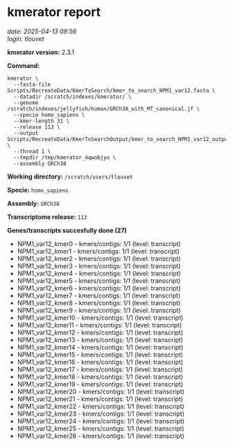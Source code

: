 # kmerator report
*date: 2025-04-13 09:56*  
*login: tlouvet*

**kmerator version:** 2.3.1

**Command:**

```
kmerator \
  --fasta-file Scripts/RecreateData/KmerToSearch/kmer_to_search_NPM1_var12.fasta \
  --datadir /scratch/indexes/kmerator/ \
  --genome /scratch/indexes/jellyfish/human/GRCh38_with_MT_canonical.jf \
  --specie homo_sapiens \
  --kmer-length 31 \
  --release 113 \
  --output Scripts/RecreateData/KmerToSearchOutput/kmer_to_search_NPM1_var12_output \
  --thread 1 \
  --tmpdir /tmp/kmerator_4qwobjyo \
  --assembly GRCh38
```

**Working directory:** `/scratch/users/tlouvet`

**Specie:** `homo_sapiens`

**Assembly:** `GRCh38`

**Transcriptome release:** `113`

**Genes/transcripts succesfully done (27)**

- NPM1_var12_kmer0 - kmers/contigs: 1/1 (level: transcript)
- NPM1_var12_kmer1 - kmers/contigs: 1/1 (level: transcript)
- NPM1_var12_kmer2 - kmers/contigs: 1/1 (level: transcript)
- NPM1_var12_kmer3 - kmers/contigs: 1/1 (level: transcript)
- NPM1_var12_kmer4 - kmers/contigs: 1/1 (level: transcript)
- NPM1_var12_kmer5 - kmers/contigs: 1/1 (level: transcript)
- NPM1_var12_kmer6 - kmers/contigs: 1/1 (level: transcript)
- NPM1_var12_kmer7 - kmers/contigs: 1/1 (level: transcript)
- NPM1_var12_kmer8 - kmers/contigs: 1/1 (level: transcript)
- NPM1_var12_kmer9 - kmers/contigs: 1/1 (level: transcript)
- NPM1_var12_kmer10 - kmers/contigs: 1/1 (level: transcript)
- NPM1_var12_kmer11 - kmers/contigs: 1/1 (level: transcript)
- NPM1_var12_kmer12 - kmers/contigs: 1/1 (level: transcript)
- NPM1_var12_kmer13 - kmers/contigs: 1/1 (level: transcript)
- NPM1_var12_kmer14 - kmers/contigs: 1/1 (level: transcript)
- NPM1_var12_kmer15 - kmers/contigs: 1/1 (level: transcript)
- NPM1_var12_kmer16 - kmers/contigs: 1/1 (level: transcript)
- NPM1_var12_kmer17 - kmers/contigs: 1/1 (level: transcript)
- NPM1_var12_kmer18 - kmers/contigs: 1/1 (level: transcript)
- NPM1_var12_kmer19 - kmers/contigs: 1/1 (level: transcript)
- NPM1_var12_kmer20 - kmers/contigs: 1/1 (level: transcript)
- NPM1_var12_kmer21 - kmers/contigs: 1/1 (level: transcript)
- NPM1_var12_kmer22 - kmers/contigs: 1/1 (level: transcript)
- NPM1_var12_kmer23 - kmers/contigs: 1/1 (level: transcript)
- NPM1_var12_kmer24 - kmers/contigs: 1/1 (level: transcript)
- NPM1_var12_kmer25 - kmers/contigs: 1/1 (level: transcript)
- NPM1_var12_kmer26 - kmers/contigs: 1/1 (level: transcript)
